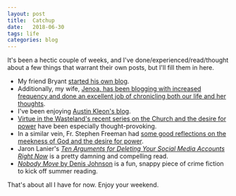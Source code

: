 ```yaml
---
layout: post
title:  Catchup
date:   2018-06-30
tags: life
categories: blog
---
```


It's been a hectic couple of weeks, and I've done/experienced/read/thought about a few things that warrant their own posts, but I'll fill them in here.

  * My friend Bryant [started his own blog](https://sweetcassation.com/).
  * Additionally, my wife, [Jenoa, has been blogging with increased frequency and done an excellent job of chronicling both our life and her thoughts](http://www.jenoasaplin.com/).
  * I've been enjoying [Austin Kleon's blog](https://austinkleon.com/2018/06/27/knitting-at-the-end-of-the-world/).
  * [Virtue in the Wasteland's recent series on the Church and the desire for power](http://www.virtueinthewasteland.com/episodes/) have been especially thought-provoking.
  * In a similar vein, Fr. Stephen Freeman had [some good reflections on the meekness of God and the desire for power](https://blogs.ancientfaith.com/glory2godforallthings/2018/06/26/the-meekness-of-god/).
  * Jaron Lanier's [*Ten Arguments for Deleting Your Social Media Accounts Right Now*](https://www.amazon.com/Arguments-Deleting-Social-Media-Accounts/dp/125019668X/ref=sr_1_1?s=books&ie=UTF8&qid=1530377671&sr=1-1&keywords=jaron+lanier&dpID=41A5b9TMwwL&preST=_SY291_BO1,204,203,200_QL40_&dpSrc=srch) is a pretty damning and compelling read.
  * [*Nobody Move* by Denis Johnson](https://www.amazon.com/Nobody-Move-Novel-Denis-Johnson/dp/0312429614/ref=sr_1_1?s=books&ie=UTF8&qid=1530377758&sr=1-1&keywords=nobody+move+denis+johnson) is a fun, snappy piece of crime fiction to kick off summer reading.

That's about all I have for now. Enjoy your weekend.
